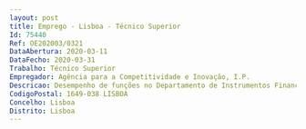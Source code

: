 ```yaml
--- 
layout: post
title: Emprego - Lisboa - Técnico Superior
Id: 75440
Ref: OE202003/0321
DataAbertura: 2020-03-11
DataFecho: 2020-03-31
Trabalho: Técnico Superior
Empregador: Agência para a Competitividade e Inovação, I.P.
Descricao: Desempenho de funções no Departamento de Instrumentos Financeiros e Transmissão Empresarial inserido na Direção de Capacitação Empresarial, cujas competências estão descritas no número 6 da Deliberação n.º 486 2015, publicada no DR, 2.ª série, de 8 de abril.Descrição de Funções  Apoio na conceção, divulgação, gestão e acompanhamento de instrumentos e soluções complementares de financiamento empresarial (ex. novas soluções de financiamento  instrumentos de cobertura de risco (seguro de crédito)  fundos de capital e outros instrumentos públicos de financiamento). Desenvolver estratégias concertadas com o setor financeiro na promoção da transparência, visibilidade e avaliação das empresas para acesso a financiamento. Promover e estimular processos de concentração e transmissão empresarial, envolvendo a sensibilização, o aconselhamento, pré avaliação do negócio, divulgação de oportunidades de negócio, promoção de encontros de negócio (envolvendo empresas e investidores potenciais e intermediação negocial). Apoiar, em cada processo, na intermediação de soluções de financiamento adequadas à aquisição e fusão.
CodigoPostal: 1649-038 LISBOA
Concelho: Lisboa
Distrito: Lisboa
--- 
```

